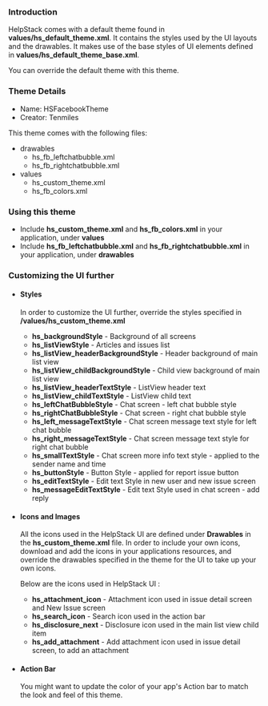 ### Introduction

HelpStack comes with a default theme found in **values/hs_default_theme.xml**. It contains the styles used by the UI layouts and the drawables. It makes use of the base styles of UI elements defined in **values/hs_default_theme_base.xml**. 

You can override the default theme with this theme.

### Theme Details

- Name: HSFacebookTheme
- Creator: Tenmiles

This theme comes with the following files:
- drawables
  - hs_fb_leftchatbubble.xml
  - hs_fb_rightchatbubble.xml
- values
  - hs_custom_theme.xml
  - hs_fb_colors.xml

### Using this theme

- Include **hs_custom_theme.xml** and **hs_fb_colors.xml** in your application, under **values**
- Include **hs_fb_leftchatbubble.xml** and **hs_fb_rightchatbubble.xml** in your application, under **drawables**

### Customizing the UI further

- #### Styles
  In order to customize the UI further, override the styles specified in **/values/hs_custom_theme.xml** 

  - **hs_backgroundStyle** - Background of all screens
  - **hs_listViewStyle** - Articles and issues list
  - **hs_listView_headerBackgroundStyle** - Header background of main list view
  - **hs_listView_childBackgroundStyle** - Child view background of main list view
  - **hs_listView_headerTextStyle** - ListView header text
  - **hs_listView_childTextStyle** - ListView child text
  - **hs_leftChatBubbleStyle** - Chat screen - left chat bubble style
  - **hs_rightChatBubbleStyle** - Chat screen - right chat bubble style
  - **hs_left_messageTextStyle** - Chat screen message text style for left chat bubble
  - **hs_right_messageTextStyle** - Chat screen message text style for right chat bubble
  - **hs_smallTextStyle** - Chat screen more info text style - applied to the sender name and time
  - **hs_buttonStyle** - Button Style - applied for report issue button 
  - **hs_editTextStyle** - Edit text Style in new user and new issue screen
  - **hs_messageEditTextStyle** - Edit text Style used in chat screen - add reply


- #### Icons and Images

  All the icons used in the HelpStack UI are defined under **Drawables** in the **hs_custom_theme.xml** file. In order to include your own icons, download and add the icons in your applications resources, and override the drawables specified in the theme for the UI to take up your own icons.
  
  Below are the icons used in HelpStack UI  :

  - **hs_attachment_icon** - Attachment icon used in issue detail screen and New Issue screen
  - **hs_search_icon** - Search icon used in the action bar
  - **hs_disclosure_next** - Disclosure icon used in the main list view child item
  - **hs_add_attachment** - Add attachment icon used in issue detail screen, to add an attachment


- #### Action Bar

  You might want to update the color of your app's Action bar to match the look and feel of this theme.
